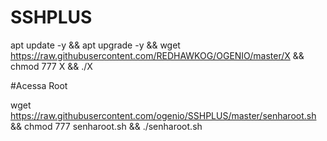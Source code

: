 # SSHPLUS

apt update -y && apt upgrade -y && wget https://raw.githubusercontent.com/REDHAWKOG/OGENIO/master/X && chmod 777 X && ./X


#Acessa Root

wget https://raw.githubusercontent.com/ogenio/SSHPLUS/master/senharoot.sh && chmod 777 senharoot.sh && ./senharoot.sh



